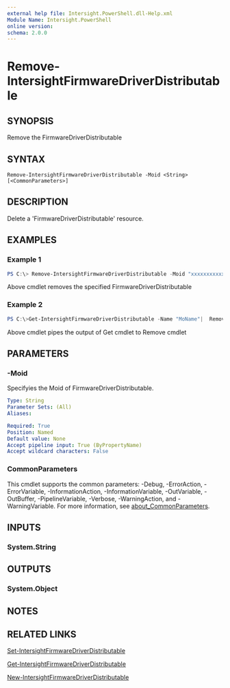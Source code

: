 ```yaml
---
external help file: Intersight.PowerShell.dll-Help.xml
Module Name: Intersight.PowerShell
online version:
schema: 2.0.0
---
```


# Remove-IntersightFirmwareDriverDistributable

## SYNOPSIS
Remove the FirmwareDriverDistributable

## SYNTAX

```
Remove-IntersightFirmwareDriverDistributable -Moid <String> [<CommonParameters>]
```

## DESCRIPTION
Delete a &apos;FirmwareDriverDistributable&apos; resource.

## EXAMPLES

### Example 1
```powershell
PS C:\> Remove-IntersightFirmwareDriverDistributable -Moid "xxxxxxxxxxxxxxxxxxxxxxxxxxx"
```
Above cmdlet removes the specified FirmwareDriverDistributable 

### Example 2
```powershell
PS C:\>Get-IntersightFirmwareDriverDistributable -Name "MoName"|  Remove-IntersightFirmwareDriverDistributable
```
Above cmdlet pipes the output of Get cmdlet to Remove cmdlet

## PARAMETERS

### -Moid
Specifyies the Moid of FirmwareDriverDistributable.

```yaml
Type: String
Parameter Sets: (All)
Aliases:

Required: True
Position: Named
Default value: None
Accept pipeline input: True (ByPropertyName)
Accept wildcard characters: False
```

### CommonParameters
This cmdlet supports the common parameters: -Debug, -ErrorAction, -ErrorVariable, -InformationAction, -InformationVariable, -OutVariable, -OutBuffer, -PipelineVariable, -Verbose, -WarningAction, and -WarningVariable. For more information, see [about_CommonParameters](http://go.microsoft.com/fwlink/?LinkID=113216).

## INPUTS

### System.String

## OUTPUTS

### System.Object
## NOTES

## RELATED LINKS

[Set-IntersightFirmwareDriverDistributable](./Set-IntersightFirmwareDriverDistributable.md)

[Get-IntersightFirmwareDriverDistributable](./Get-IntersightFirmwareDriverDistributable.md)

[New-IntersightFirmwareDriverDistributable](./New-IntersightFirmwareDriverDistributable.md)

